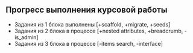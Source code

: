<h2>Прогресс выполнения курсовой работы</h2>

+ Задания из 1 блока выполнены [+scaffold, +migrate, +seeds]
+ Задания из 2 блока в процессе [+nested attributes, +breadcrumb, -is_admin]
+ Задания из 3 блока в процессе [-items search, -interface]
